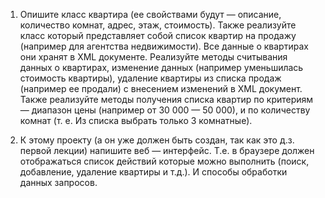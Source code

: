 1) Опишите класс квартира (ее свойствами будут — описание, количество
комнат, адрес, этаж, стоимость). Также реализуйте класс который
представляет собой список квартир на продажу (например для агентства
недвижимости). Все данные о квартирах они хранят в XML документе.
Реализуйте методы считывания данных о квартирах, изменение данных
(например уменьшилась стоимость квартиры), удаление квартиры из
списка продаж (например ее продали) с внесением изменений в XML
документ. Также реализуйте методы получения списка квартир по
критериям — диапазон цены (например от 30 000 — 50 000), и по
количеству комнат (т. е. Из списка выбрать только 3 комнатные).


2) К этому проекту (а он уже должен быть создан, так как это д.з. первой
лекции) напишите веб — интерфейс. Т.е. в браузере должен
отображаться список действий которые можно выполнить (поиск,
добавление, удаление квартиры и т.д.). И способы обработки данных
запросов.
